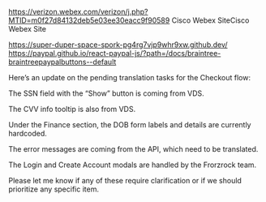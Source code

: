 https://verizon.webex.com/verizon/j.php?MTID=m0f27d84132deb5e03ee30eacc9f90589
Cisco Webex SiteCisco Webex Site


https://super-duper-space-spork-pg4rg7vjp9whr9xw.github.dev/
https://paypal.github.io/react-paypal-js/?path=/docs/braintree-braintreepaypalbuttons--default



Here’s an update on the pending translation tasks for the Checkout flow:
 
The SSN field with the “Show” button is coming from VDS.
 
The CVV info tooltip is also from VDS.
 
Under the Finance section, the DOB form labels and details are currently hardcoded.
 
The error messages are coming from the API, which need to be translated.
 
The Login and Create Account modals are handled by the Frorzrock team.
 
Please let me know if any of these require clarification or if we should prioritize any specific item.
